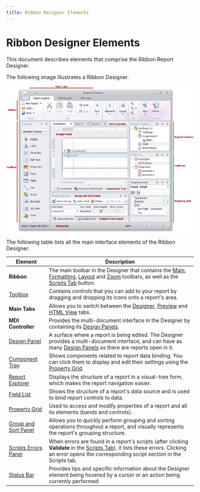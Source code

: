 ```yaml
---
title: Ribbon Designer Elements
---
```

# Ribbon Designer Elements
This document describes elements that comprise the Ribbon Report Designer.

The following image illustrates a Ribbon Designer.

![EndUserDesigner - RibbonElements](../../../../../images/Img14858.png)

The following table lists all the main interface elements of the Ribbon Designer.

| Element | Description |
|---|---|
| **Ribbon** | The main toolbar in the Designer that contains the [Main](../../../../../../interface-elements-for-desktop/articles/report-designer/report-designer-for-winforms/report-designer-reference/report-designer-ui/main-toolbar.md), [Formatting](../../../../../../interface-elements-for-desktop/articles/report-designer/report-designer-for-winforms/report-designer-reference/report-designer-ui/formatting-toolbar.md), [Layout](../../../../../../interface-elements-for-desktop/articles/report-designer/report-designer-for-winforms/report-designer-reference/report-designer-ui/layout-toolbar.md) and [Zoom](../../../../../../interface-elements-for-desktop/articles/report-designer/report-designer-for-winforms/report-designer-reference/report-designer-ui/zoom-toolbar.md) toolbars, as well as the [Scripts Tab](../../../../../../interface-elements-for-desktop/articles/report-designer/report-designer-for-winforms/report-designer-reference/report-designer-ui/scripts-tab.md) button. |
| [Toolbox](../../../../../../interface-elements-for-desktop/articles/report-designer/report-designer-for-winforms/report-designer-reference/report-designer-ui/control-toolbox.md) | Contains controls that you can add to your report by dragging and dropping its icons onto a report's area. |
| **Main Tabs** | Allows you to switch between the [Designer](../../../../../../interface-elements-for-desktop/articles/report-designer/report-designer-for-winforms/report-designer-reference/report-designer-ui/designer-tab.md), [Preview](../../../../../../interface-elements-for-desktop/articles/report-designer/report-designer-for-winforms/report-designer-reference/report-designer-ui/preview-tab.md) and [HTML View](../../../../../../interface-elements-for-desktop/articles/report-designer/report-designer-for-winforms/report-designer-reference/report-designer-ui/html-view-tab.md) tabs. |
| **MDI Controller** | Provides the multi-document interface in the Designer by containing its [Design Panels](../../../../../../interface-elements-for-desktop/articles/report-designer/report-designer-for-winforms/report-designer-reference/report-designer-ui/design-panel.md). |
| [Design Panel](../../../../../../interface-elements-for-desktop/articles/report-designer/report-designer-for-winforms/report-designer-reference/report-designer-ui/design-panel.md) | A surface where a report is being edited. The Designer provides a multi-document interface, and can have as many [Design Panels](../../../../../../interface-elements-for-desktop/articles/report-designer/report-designer-for-winforms/report-designer-reference/report-designer-ui/design-panel.md) as there are reports open in it. |
| [Component Tray](../../../../../../interface-elements-for-desktop/articles/report-designer/report-designer-for-winforms/report-designer-reference/report-designer-ui/component-tray.md) | Shows components related to report data binding. You can click them to display and edit their settings using the [Property Grid](../../../../../../interface-elements-for-desktop/articles/report-designer/report-designer-for-winforms/report-designer-reference/report-designer-ui/property-grid.md). |
| [Report Explorer](../../../../../../interface-elements-for-desktop/articles/report-designer/report-designer-for-winforms/report-designer-reference/report-designer-ui/report-explorer.md) | Displays the structure of a report in a visual-tree form, which makes the report navigation easier. |
| [Field List](../../../../../../interface-elements-for-desktop/articles/report-designer/report-designer-for-winforms/report-designer-reference/report-designer-ui/field-list.md) | Shows the structure of a report's data source and is used to bind report controls to data. |
| [Property Grid](../../../../../../interface-elements-for-desktop/articles/report-designer/report-designer-for-winforms/report-designer-reference/report-designer-ui/property-grid.md) | Used to access and modify properties of a report and all its elements (bands and controls). |
| [Group and Sort Panel](../../../../../../interface-elements-for-desktop/articles/report-designer/report-designer-for-winforms/report-designer-reference/report-designer-ui/group-and-sort-panel.md) | Allows you to quickly perform grouping and sorting operations throughout a report, and visually represents the report's grouping structure. |
| [Scripts Errors Panel](../../../../../../interface-elements-for-desktop/articles/report-designer/report-designer-for-winforms/report-designer-reference/report-designer-ui/scripts-errors-panel.md) | When errors are found in a report's scripts (after clicking **Validate** in the [Scripts Tab](../../../../../../interface-elements-for-desktop/articles/report-designer/report-designer-for-winforms/report-designer-reference/report-designer-ui/scripts-tab.md)), it lists these errors. Clicking an error opens the corresponding script section in the Scripts tab. |
| [Status Bar](../../../../../../interface-elements-for-desktop/articles/report-designer/report-designer-for-winforms/report-designer-reference/report-designer-ui/status-bar.md) | Provides tips and specific information about the Designer element being hovered by a cursor or an action being currently performed. |
